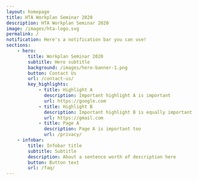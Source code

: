 ```yaml
---
layout: homepage
title: HTA Workplan Seminar 2020
description: HTA Workplan Seminar 2020
image: /images/hta-logo.svg
permalink: /
notification: Here's a notification bar you can use!
sections:
    - hero:
        title: Workplan Seminar 2020
        subtitle: Hero subtitle
        background: /images/hero-banner-1.png
        button: Contact Us
        url: /contact-us/
        key_highlights:
            - title: Highlight A
              description: Important highlight A is important
              url: https://google.com
            - title: Highlight B
              description: Important highlight B is equally important
              url: https://gmail.com
            - title: Page A
              description: Page A is important too
              url: /privacy/
    - infobar:
        title: Infobar title
        subtitle: Subtitle
        description: About a sentence worth of description here
        button: Button text
        url: /faq/
---
```

